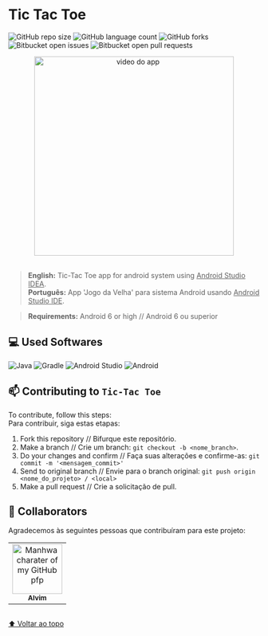 # Tic Tac Toe

<!---Esses são exemplos. Veja https://shields.io para outras pessoas ou para personalizar este conjunto de escudos. Você pode querer incluir dependências, status do projeto e informações de licença aqui--->

![GitHub repo size](https://img.shields.io/github/repo-size/alvimdev/AndroidCalculator?style=for-the-badge)
![GitHub language count](https://img.shields.io/github/languages/count/alvimdev/AndroidCalculator?style=for-the-badge)
![GitHub forks](https://img.shields.io/github/forks/alvimdev/AndroidCalculator?style=for-the-badge)
![Bitbucket open issues](https://img.shields.io/bitbucket/issues/alvimdev/AndroidCalculator?style=for-the-badge)
![Bitbucket open pull requests](https://img.shields.io/bitbucket/pr-raw/alvimdev/AndroidCalculator?style=for-the-badge)

<div align="center">
  <img src="https://abrir.link/gg5x1" alt="video do app" height="400">
</div>

<br>

> <strong>English:</strong> Tic-Tac Toe app for android system using <ins>Android Studio IDEA</ins>. <br> <strong>Português:</strong> App 'Jogo da Velha' para sistema Android usando <ins>Android Studio IDE</ins>. 

> <strong>Requirements:</strong> Android 6 or high // Android 6 ou superior

## 💻 Used Softwares

![Java](https://img.shields.io/badge/java-%23ED8B00.svg?style=for-the-badge&logo=java&logoColor=white)
![Gradle](https://img.shields.io/badge/Gradle-02303A.svg?style=for-the-badge&logo=Gradle&logoColor=white)
![Android Studio](https://img.shields.io/badge/Android%20Studio-3DDC84.svg?style=for-the-badge&logo=android-studio&logoColor=white)
![Android](https://img.shields.io/badge/Android-3DDC84?style=for-the-badge&logo=android&logoColor=white)


## 📫 Contributing to `Tic-Tac Toe`
<!---Se o seu README for longo ou se você tiver algum processo ou etapas específicas que deseja que os contribuidores sigam, considere a criação de um arquivo CONTRIBUTING.md separado--->
To contribute, follow this steps:
<br>
Para contribuir, siga estas etapas:

1. Fork this repository         // Bifurque este repositório.
2. Make a branch                // Crie um branch: `git checkout -b <nome_branch>`.
3. Do your changes and confirm  // Faça suas alterações e confirme-as: `git commit -m '<mensagem_commit>'`
4. Send to original branch      // Envie para o branch original: `git push origin <nome_do_projeto> / <local>`
5. Make a pull request          // Crie a solicitação de pull.

## 🤝 Collaborators

Agradecemos às seguintes pessoas que contribuíram para este projeto:

<table>
  <tr>
    <td align="center">
      <a href="https://github.com/alvimdev/">
        <img src="https://preview.redd.it/how-strong-do-you-think-daniel-park-is-now-v0-9vqomljmq7v91.png?width=385&format=png&auto=webp&s=be5bfec64c929cd696d5d8ada47ab04589472795" width="100px;" alt="Manhwa charater of my GitHub pfp"/><br>
        <sub>
          <b>Alvim</b>
        </sub>
      </a>
    </td>
  </tr>
</table>

## 
[⬆ Voltar ao topo](#tic-tac-toe)<br>
